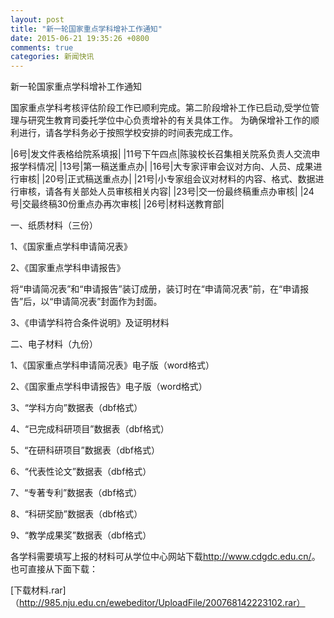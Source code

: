 ```yaml
---
layout: post
title: "新一轮国家重点学科增补工作通知"
date: 2015-06-21 19:35:26 +0800
comments: true
categories: 新闻快讯
---
```


新一轮国家重点学科增补工作通知

国家重点学科考核评估阶段工作已顺利完成。第二阶段增补工作已启动,受学位管理与研究生教育司委托学位中心负责增补的有关具体工作。
为确保增补工作的顺利进行，请各学科务必于按照学校安排的时间表完成工作。

|6号|发文件表格给院系填报|
|11号下午四点|陈骏校长召集相关院系负责人交流申报学科情况|
|13号|第一稿送重点办|
|16号|大专家评审会议对方向、人员、成果进行审核|
|20号|正式稿送重点办|
|21号|小专家组会议对材料的内容、格式、数据进行审核，请各有关部处人员审核相关内容|
|23号|交一份最终稿重点办审核|
|24号|交最终稿30份重点办再次审核|
|26号|材料送教育部|

一、纸质材料（三份）

1、《国家重点学科申请简况表》

2、《国家重点学科申请报告》

将“申请简况表”和“申请报告”装订成册，装订时在“申请简况表”前，在“申请报告”后，以“申请简况表”封面作为封面。

3、《申请学科符合条件说明》及证明材料
 
二、电子材料（九份）

1、《国家重点学科申请简况表》电子版（word格式）

2、《国家重点学科申请报告》电子版（word格式）

3、“学科方向”数据表（dbf格式）

4、“已完成科研项目”数据表（dbf格式）

5、“在研科研项目”数据表（dbf格式）

6、“代表性论文”数据表（dbf格式）

7、“专著专利”数据表（dbf格式）

8、“科研奖励”数据表（dbf格式）

9、“教学成果奖”数据表（dbf格式）

各学科需要填写上报的材料可从学位中心网站下载<http://www.cdgdc.edu.cn/>。也可直接从下面下载：

[下载材料.rar]（http://985.nju.edu.cn/ewebeditor/UploadFile/200768142223102.rar）


 

